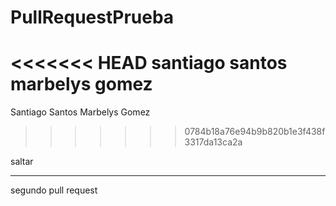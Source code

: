 # PullRequestPrueba
<<<<<<< HEAD
santiago santos
marbelys gomez
=======
Santiago Santos
Marbelys Gomez
>>>>>>> 0784b18a76e94b9b820b1e3f438f3317da13ca2a

saltar

____________________
segundo pull request